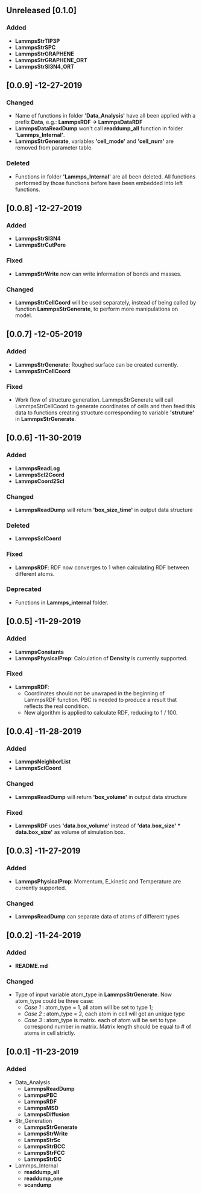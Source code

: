 ## Unreleased [0.1.0]

### Added

- **LammpsStrTIP3P**
- **LammpsStrSPC**
- **LammpsStrGRAPHENE**
- **LammpsStrGRAPHENE_ORT**
- **LammpsStrSI3N4_ORT**

## [0.0.9] -12-27-2019

### Changed

- Name of functions in folder **'Data_Analysis'** have all been applied with a prefix **Data**, e.g.: **LammpsRDF -> LammpsDataRDF**
- **LammpsDataReadDump** won't call **readdump_all** function in folder **'Lammps_Internal'**.
- **LammpsStrGenerate**, variables **'cell_mode'** and **'cell_num'** are  removed from parameter table.

### Deleted

- Functions in folder **'Lammps_Internal'** are all been deleted. All functions performed by those functions before have been embedded into left functions.

## [0.0.8] -12-27-2019

### Added

- **LammpsStrSI3N4**
- **LammpsStrCutPore**

### Fixed

- **LammpsStrWrite** now can write information of bonds and masses.

### Changed

- **LammpsStrCellCoord** will be used separately, instead of being called by function **LammpsStrGenerate**, to perform more manipulations on model.

## [0.0.7] -12-05-2019

### Added

- **LammpsStrGenerate**: Roughed surface can be created currently.
- **LammpsStrCellCoord**

### Fixed

- Work flow of structure generation. LammpsStrGenerate will call LammpsStrCellCoord to generate coordinates of cells and then feed this data to functions creating structure corresponding to variable **'struture'** in **LammpsStrGenerate**.

## [0.0.6] -11-30-2019

### Added

- **LammpsReadLog**
- **LammpsScl2Coord**
- **LammpsCoord2Scl**

### Changed

- **LammpsReadDump** will return **'box_size_time'** in output data structure

### Deleted

- **LammpsSclCoord**

### Fixed

- **LammpsRDF**: RDF now converges to 1 when calculating RDF between different atoms.

### Deprecated

- Functions in **Lammps_internal** folder.

## [0.0.5] -11-29-2019

### Added

- **LammpsConstants**
- **LammpsPhysicalProp**: Calculation of **Density** is currently supported.

### Fixed

- **LammpsRDF**:
   - Coordinates should not be unwraped in the beginning of LammpsRDF function. PBC is needed to produce a result that reflects the real condition.
   - New algorithm is applied to calculate RDF, reducing to 1 / 100.


## [0.0.4] -11-28-2019

### Added

- **LammpsNeighborList**
- **LammpsSclCoord**

### Changed

- **LammpsReadDump** will return **'box_volume'** in output data structure

### Fixed

- **LammpsRDF** uses **'data.box_volume'** instead of **'data.box_size' * data.box_size'** as volume of simulation box.

## [0.0.3] -11-27-2019

### Added

- **LammpsPhysicalProp**: Momentum, E_kinetic and Temperature are currently supported.

### Changed

- **LammpsReadDump** can separate data of atoms of different types

## [0.0.2] -11-24-2019

### Added

- **README.md**

### Changed
- Type of input variable atom_type in **LammpsStrGenerate**. Now atom_type could be three case:
   - *Case 1* : atom_type = 1, all atom will be set to type 1;
   - *Case 2* : atom_type = 2, each atom in cell will get an unique type
   - *Case 3* : atom_type is matrix. each of atom will be set to type correspond number in matrix. Matrix length should be equal to # of atoms in cell strictly.

## [0.0.1] -11-23-2019

### Added

- Data_Analysis
   - **LammpsReadDump**
   - **LammpsPBC**
   - **LammpsRDF**
   - **LammpsMSD**
   - **LammpsDiffusion**
- Str_Generation
   - **LammpsStrGenerate**
   - **LammpsStrWrite**
   - **LammpsStrSc**
   - **LammpsStrBCC**
   - **LammpsStrFCC**
   - **LammpsStrDC**
- Lammps_Internal
   - **readdump_all**
   - **readdump_one**
   - **scandump**

